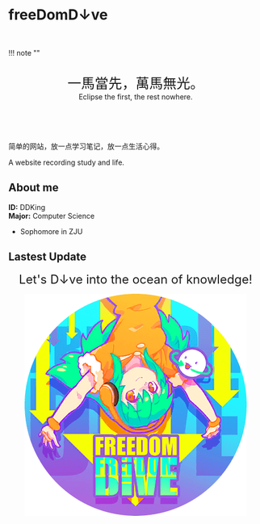 # freeDomD↓ve

<br>

!!! note ""
    <br><br>
    <div align = "center" style = "font-size:27px">
    一馬當先，萬馬無光。
    </div>
    <div align = "center">
    Eclipse the first, the rest nowhere.
    </div>
    <br><br>

<br>

简单的网站，放一点学习笔记，放一点生活心得。

A website recording study and life.

## About me
**ID:** DDKing <br>
**Major:** Computer Science <br>

+ Sophomore in ZJU


## Lastest Update

<center>

<div style = "font-size:24px">
Let's D↓ve into the ocean of knowledge!
</div>

![](assets/pic/FreedomDive_Circ.png)

</center>